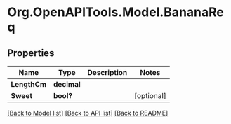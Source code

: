 # Org.OpenAPITools.Model.BananaReq

## Properties

Name | Type | Description | Notes
------------ | ------------- | ------------- | -------------
**LengthCm** | **decimal** |  | 
**Sweet** | **bool?** |  | [optional] 

[[Back to Model list]](../README.md#documentation-for-models) [[Back to API list]](../README.md#documentation-for-api-endpoints) [[Back to README]](../README.md)

